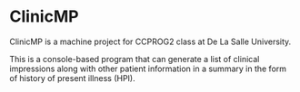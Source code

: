 # ClinicMP
ClinicMP is a machine project for CCPROG2 class at De La Salle University.

This is a console-based program that can generate a list of clinical impressions along with other patient information in a summary in the form of history of present illness (HPI).

